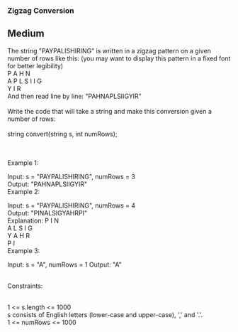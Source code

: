 ### Zigzag Conversion
## Medium<br>


The string "PAYPALISHIRING" is written in a zigzag pattern on a given number of rows like this: (you may want to display this pattern in a fixed font for better legibility)
<br>
P   A   H   N<br>
A P L S I I G<br>
Y   I   R<br>
And then read line by line: "PAHNAPLSIIGYIR"<br>
<br>
Write the code that will take a string and make this conversion given a number of rows:<br>
<br>
string convert(string s, int numRows);<br><br>
 

<br>Example 1:

Input: s = "PAYPALISHIRING", numRows = 3<br>
Output: "PAHNAPLSIIGYIR"
<br>
Example 2:

Input: s = "PAYPALISHIRING", numRows = 4<br>
Output: "PINALSIGYAHRPI"<br>
Explanation:
P     I    N<br>
A   L S  I G<br>
Y A   H R<br>
P     I<br>
Example 3:

Input: s = "A", numRows = 1
Output: "A"<br><br>
 

Constraints:<br><br>

1 <= s.length <= 1000<br>
s consists of English letters (lower-case and upper-case), ',' and '.'.<br>
1 <= numRows <= 1000<br>
